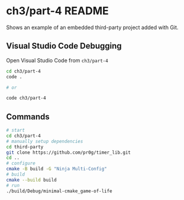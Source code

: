 # ch3/part-4 README

Shows an example of an embedded third-party project added with Git.

## Visual Studio Code Debugging

Open Visual Studio Code from `ch3/part-4`

```bash
cd ch3/part-4
code .

# or

code ch3/part-4
```

## Commands

```bash
# start
cd ch3/part-4
# manually setup dependencies
cd third-party
git clone https://github.com/pr0g/timer_lib.git
cd ..
# configure
cmake -B build -G "Ninja Multi-Config"
# build
cmake --build build
# run
./build/Debug/minimal-cmake_game-of-life
```
